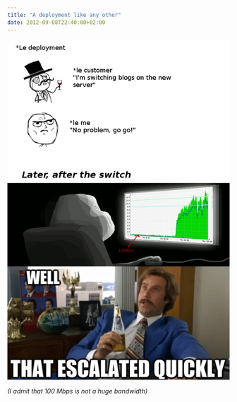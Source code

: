 ```yaml
---
title: "A deployment like any other"
date: 2012-09-08T22:40:00+02:00
---
```


![](network-overload.png)

_(I admit that 100 Mbps is not a huge bandwidth)_
